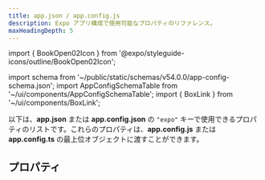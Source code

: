```yaml
---
title: app.json / app.config.js
description: Expo アプリ構成で使用可能なプロパティのリファレンス。
maxHeadingDepth: 5
---
```


import { BookOpen02Icon } from '@expo/styleguide-icons/outline/BookOpen02Icon';

import schema from '~/public/static/schemas/v54.0.0/app-config-schema.json';
import AppConfigSchemaTable from '~/ui/components/AppConfigSchemaTable';
import { BoxLink } from '~/ui/components/BoxLink';

以下は、**app.json** または **app.config.json** の `"expo"` キーで使用できるプロパティのリストです。これらのプロパティは、**app.config.js** または **app.config.ts** の最上位オブジェクトに渡すことができます。

<BoxLink
  title="アプリ構成による構成"
  description="アプリの構成、さまざまなアプリ構成ファイルの違い、およびそれらを動的に使用する方法について説明します。"
  href="/workflow/configuration/"
  Icon={BookOpen02Icon}
/>

## プロパティ

<AppConfigSchemaTable schema={schema} />
